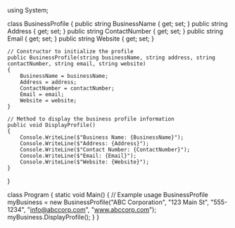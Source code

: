 using System;

class BusinessProfile
{
    public string BusinessName { get; set; }
    public string Address { get; set; }
    public string ContactNumber { get; set; }
    public string Email { get; set; }
    public string Website { get; set; }

    // Constructor to initialize the profile
    public BusinessProfile(string businessName, string address, string contactNumber, string email, string website)
    {
        BusinessName = businessName;
        Address = address;
        ContactNumber = contactNumber;
        Email = email;
        Website = website;
    }

    // Method to display the business profile information
    public void DisplayProfile()
    {
        Console.WriteLine($"Business Name: {BusinessName}");
        Console.WriteLine($"Address: {Address}");
        Console.WriteLine($"Contact Number: {ContactNumber}");
        Console.WriteLine($"Email: {Email}");
        Console.WriteLine($"Website: {Website}");
    }
}

class Program
{
    static void Main()
    {
        // Example usage
        BusinessProfile myBusiness = new BusinessProfile("ABC Corporation", "123 Main St", "555-1234", "info@abccorp.com", "www.abccorp.com");
        myBusiness.DisplayProfile();
    }
}
